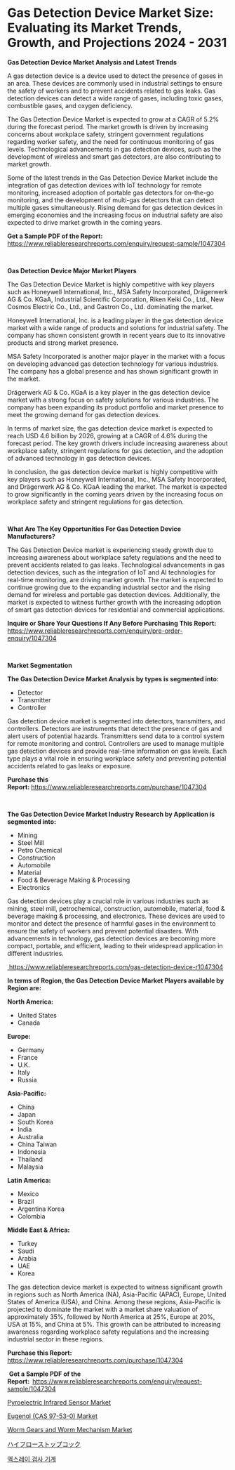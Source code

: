 <p><h1>Gas Detection Device Market Size: Evaluating its Market Trends, Growth, and Projections 2024 - 2031</h1></p><p><strong>Gas Detection Device Market Analysis and Latest Trends</strong></p>
<p><p>A gas detection device is a device used to detect the presence of gases in an area. These devices are commonly used in industrial settings to ensure the safety of workers and to prevent accidents related to gas leaks. Gas detection devices can detect a wide range of gases, including toxic gases, combustible gases, and oxygen deficiency.</p><p>The Gas Detection Device Market is expected to grow at a CAGR of 5.2% during the forecast period. The market growth is driven by increasing concerns about workplace safety, stringent government regulations regarding worker safety, and the need for continuous monitoring of gas levels. Technological advancements in gas detection devices, such as the development of wireless and smart gas detectors, are also contributing to market growth.</p><p>Some of the latest trends in the Gas Detection Device Market include the integration of gas detection devices with IoT technology for remote monitoring, increased adoption of portable gas detectors for on-the-go monitoring, and the development of multi-gas detectors that can detect multiple gases simultaneously. Rising demand for gas detection devices in emerging economies and the increasing focus on industrial safety are also expected to drive market growth in the coming years.</p></p>
<p><strong>Get a Sample PDF of the Report:&nbsp;</strong> <a href="https://www.reliableresearchreports.com/enquiry/request-sample/1047304">https://www.reliableresearchreports.com/enquiry/request-sample/1047304</a></p>
<p>&nbsp;</p>
<p><strong>Gas Detection Device Major Market Players</strong></p>
<p><p>The Gas Detection Device Market is highly competitive with key players such as Honeywell International, Inc., MSA Safety Incorporated, Drägerwerk AG & Co. KGaA, Industrial Scientific Corporation, Riken Keiki Co., Ltd., New Cosmos Electric Co., Ltd., and Gastron Co., Ltd. dominating the market.</p><p>Honeywell International, Inc. is a leading player in the gas detection device market with a wide range of products and solutions for industrial safety. The company has shown consistent growth in recent years due to its innovative products and strong market presence.</p><p>MSA Safety Incorporated is another major player in the market with a focus on developing advanced gas detection technology for various industries. The company has a global presence and has shown significant growth in the market.</p><p>Drägerwerk AG & Co. KGaA is a key player in the gas detection device market with a strong focus on safety solutions for various industries. The company has been expanding its product portfolio and market presence to meet the growing demand for gas detection devices.</p><p>In terms of market size, the gas detection device market is expected to reach USD 4.6 billion by 2026, growing at a CAGR of 4.6% during the forecast period. The key growth drivers include increasing awareness about workplace safety, stringent regulations for gas detection, and the adoption of advanced technology in gas detection devices.</p><p>In conclusion, the gas detection device market is highly competitive with key players such as Honeywell International, Inc., MSA Safety Incorporated, and Drägerwerk AG & Co. KGaA leading the market. The market is expected to grow significantly in the coming years driven by the increasing focus on workplace safety and stringent regulations for gas detection.</p></p>
<p>&nbsp;</p>
<p><strong>What Are The Key Opportunities For Gas Detection Device Manufacturers?</strong></p>
<p><p>The Gas Detection Device market is experiencing steady growth due to increasing awareness about workplace safety regulations and the need to prevent accidents related to gas leaks. Technological advancements in gas detection devices, such as the integration of IoT and AI technologies for real-time monitoring, are driving market growth. The market is expected to continue growing due to the expanding industrial sector and the rising demand for wireless and portable gas detection devices. Additionally, the market is expected to witness further growth with the increasing adoption of smart gas detection devices for residential and commercial applications.</p></p>
<p><strong>Inquire or Share Your Questions If Any Before Purchasing This Report:</strong> <a href="https://www.reliableresearchreports.com/enquiry/pre-order-enquiry/1047304">https://www.reliableresearchreports.com/enquiry/pre-order-enquiry/1047304</a></p>
<p>&nbsp;</p>
<p><strong>Market Segmentation</strong></p>
<p><strong>The Gas Detection Device Market Analysis by types is segmented into:</strong></p>
<p><ul><li>Detector</li><li>Transmitter</li><li>Controller</li></ul></p>
<p><p>Gas detection device market is segmented into detectors, transmitters, and controllers. Detectors are instruments that detect the presence of gas and alert users of potential hazards. Transmitters send data to a control system for remote monitoring and control. Controllers are used to manage multiple gas detection devices and provide real-time information on gas levels. Each type plays a vital role in ensuring workplace safety and preventing potential accidents related to gas leaks or exposure.</p></p>
<p><strong>Purchase this Report:&nbsp;</strong><a href="https://www.reliableresearchreports.com/purchase/1047304">https://www.reliableresearchreports.com/purchase/1047304</a></p>
<p>&nbsp;</p>
<p><strong>The Gas Detection Device Market Industry Research by Application is segmented into:</strong></p>
<p><ul><li>Mining</li><li>Steel Mill</li><li>Petro Chemical</li><li>Construction</li><li>Automobile</li><li>Material</li><li>Food & Beverage Making & Processing</li><li>Electronics</li></ul></p>
<p><p>Gas detection devices play a crucial role in various industries such as mining, steel mill, petrochemical, construction, automobile, material, food & beverage making & processing, and electronics. These devices are used to monitor and detect the presence of harmful gases in the environment to ensure the safety of workers and prevent potential disasters. With advancements in technology, gas detection devices are becoming more compact, portable, and efficient, leading to their widespread application in different industries.</p></p>
<p><a href="https://www.reliableresearchreports.com/gas-detection-device-r1047304">&nbsp;https://www.reliableresearchreports.com/gas-detection-device-r1047304</a></p>
<p><strong>In terms of Region, the Gas Detection Device Market Players available by Region are:</strong></p>
<p>
    <p> <strong> North America: </strong>
        <ul>
            <li>United States</li>
            <li>Canada</li>
        </ul>
        </p> 
    <p> <strong> Europe: </strong>
        <ul>
            <li>Germany</li>
            <li>France</li>
            <li>U.K.</li>
            <li>Italy</li>
            <li>Russia</li>
        </ul>
        </p> 
    <p> <strong> Asia-Pacific: </strong>
        <ul>
            <li>China</li>
            <li>Japan</li>
            <li>South Korea</li>
            <li>India</li>
            <li>Australia</li>
            <li>China Taiwan</li>
            <li>Indonesia</li>
            <li>Thailand</li>
            <li>Malaysia</li>
        </ul>
        </p> 
    <p> <strong> Latin America: </strong>
        <ul>
            <li>Mexico</li>
            <li>Brazil</li>
            <li>Argentina Korea</li>
            <li>Colombia</li>
        </ul>
        </p> 
    <p> <strong> Middle East & Africa: </strong>
        <ul>
            <li>Turkey</li>
            <li>Saudi</li>
            <li>Arabia</li>
            <li>UAE</li>
            <li>Korea</li>
        </ul>
    </p>
    </p>
<p><p>The gas detection device market is expected to witness significant growth in regions such as North America (NA), Asia-Pacific (APAC), Europe, United States of America (USA), and China. Among these regions, Asia-Pacific is projected to dominate the market with a market share valuation of approximately 35%, followed by North America at 25%, Europe at 20%, USA at 15%, and China at 5%. This growth can be attributed to increasing awareness regarding workplace safety regulations and the increasing industrial sector in these regions.</p></p>
<p><strong>Purchase this Report: </strong><a href="https://www.reliableresearchreports.com/purchase/1047304">https://www.reliableresearchreports.com/purchase/1047304</a></p>
<p>&nbsp;<strong>Get a Sample PDF of the Report:&nbsp;&nbsp;</strong><a href="https://www.reliableresearchreports.com/enquiry/request-sample/1047304">https://www.reliableresearchreports.com/enquiry/request-sample/1047304</a></p>
<p><strong></strong></p>
<p><p><a href="https://issuu.com/reportprime-2/docs/pyroelectric-infrared-sensor-market-size-2030.pptx">Pyroelectric Infrared Sensor Market</a></p><p><a href="https://github.com/dimitrishawkinswaynenp91rgz/Market-Research-Report-List-2/blob/main/eugenol-cas-97-53-0-market.md">Eugenol (CAS 97-53-0) Market</a></p><p><a href="https://github.com/changoleonlaverguenzanoexiste/Market-Research-Report-List-3/blob/main/worm-gears-and-worm-mechanism-market.md">Worm Gears and Worm Mechanism Market</a></p><p><a href="https://github.com/DudleyFerry/Market-Research-Report-List-1/blob/main/287912491700.md">ハイフローストップコック</a></p><p><a href="https://github.com/marufmohassin05/Market-Research-Report-List-1/blob/main/301985683757.md">엑스레이 검사 기계</a></p></p>
